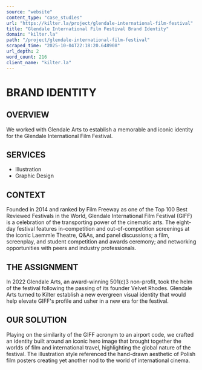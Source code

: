 ```yaml
---
source: "website"
content_type: "case_studies"
url: "https://kilter.la/project/glendale-international-film-festival"
title: "Glendale International Film Festival Brand Identity"
domain: "kilter.la"
path: "/project/glendale-international-film-festival"
scraped_time: "2025-10-04T22:18:20.648908"
url_depth: 2
word_count: 216
client_name: "kilter.la"
---
```


# BRAND IDENTITY

## OVERVIEW

We worked with Glendale Arts to establish a memorable and iconic identity for the Glendale International Film Festival.

## SERVICES

* Illustration
* Graphic Design

## CONTEXT

Founded in 2014 and ranked by Film Freeway as one of the Top 100 Best Reviewed Festivals in the World, Glendale International Film Festival (GIFF) is a celebration of the transporting power of the cinematic arts. The eight-day festival features in-competition and out-of-competition screenings at the iconic Laemmle Theatre, Q&As, and panel discussions; a film, screenplay, and student competition and awards ceremony; and networking opportunities with peers and industry professionals.

## THE ASSIGNMENT

In 2022 Glendale Arts, an award-winning 501(c)3 non-profit, took the helm of the festival following the passing of its founder Velvet Rhodes. Glendale Arts turned to Kilter establish a new evergreen visual identity that would help elevate GIFF's profile and usher in a new era for the festival.

## OUR SOLUTION

Playing on the similarity of the GIFF acronym to an airport code, we crafted an identity built around an iconic hero image that brought together the worlds of film and international travel, highlighting the global nature of the festival. The illustration style referenced the hand-drawn aesthetic of Polish film posters creating yet another nod to the world of international cinema.
